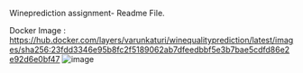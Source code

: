 Wineprediction assignment- Readme File.


Docker Image : https://hub.docker.com/layers/varunkaturi/winequalityprediction/latest/images/sha256:23fdd3346e95b8fc2f5189062ab7dfeedbbf5e3b7bae5cdfd86e2e92d6e0bf47
![image](https://user-images.githubusercontent.com/108843070/184054112-617f9fa9-eaab-4447-afff-69dd8b8136e6.png)
